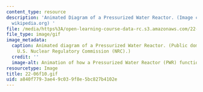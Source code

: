 ```yaml
---
content_type: resource
description: 'Animated Diagram of a Pressurized Water Reactor. (Image courtesy of
  wikipedia.org) '
file: /media/https%3A/open-learning-course-data-rc.s3.amazonaws.com/22-06-engineering-of-nuclear-systems-fall-2010/a840f7793ae49c039f8e5bc827b4102e_22-06f10.gif
file_type: image/gif
image_metadata:
  caption: Animated diagram of a Pressurized Water Reactor. (Public domain image by
    U.S. Nuclear Regulatory Commission (NRC).)
  credit: ''
  image-alt: Animation of how a Pressurized Water Reactor (PWR) functions.
resourcetype: Image
title: 22-06f10.gif
uid: a840f779-3ae4-9c03-9f8e-5bc827b4102e
---
```

